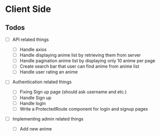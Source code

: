 # Client Side

## Todos

- [ ] API related things

  - [ ] Handle axios
  - [ ] Handle displaying anime list by retrieving them from server
  - [ ] Handle pagination anime list by displaying only 10 anime per page
  - [ ] Create search bar that user can find anime from anime list
  - [ ] Handle user rating an anime

- [ ] Authentication related things

  - [ ] Fixing Sign up page (should ask username and etc.)
  - [ ] Handle Sign up
  - [ ] Handle login
  - [ ] Write a ProtectedRoute component for login and signup pages

- [ ] Implementing admin related things
  - [ ] Add new anime
